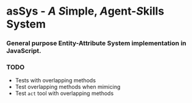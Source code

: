 # asSys - *A* *S*imple, *A*gent-*S*kills System
### General purpose Entity-Attribute System implementation in JavaScript.


### TODO
- Tests with overlapping methods
- Test overlapping methods when mimicing
- Test `act` tool with overlapping methods